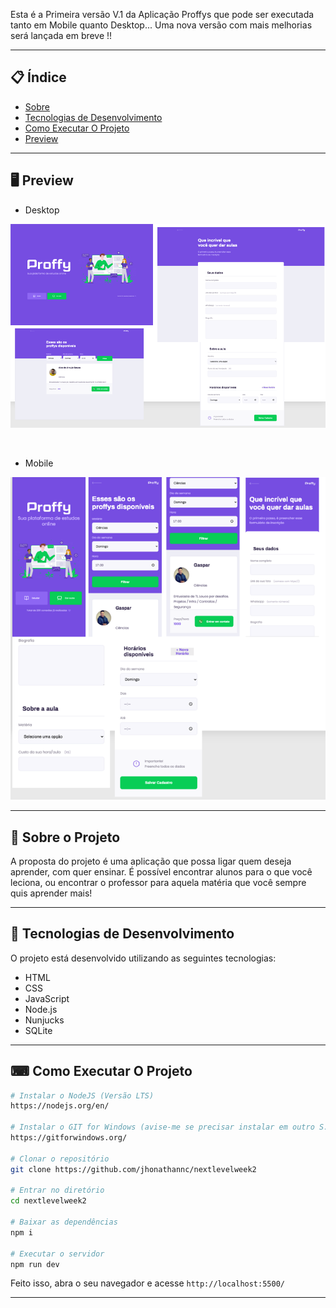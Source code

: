 Esta é a Primeira versão V.1 da Aplicação Proffys que pode ser executada tanto em Mobile quanto Desktop... Uma nova versão com mais melhorias será lançada em breve !!

---

## 📋 Índice

- [Sobre](#-Sobre)
- [Tecnologias de Desenvolvimento](#-Tecnologias-de-Desnvolvimento)
- [Como Executar O Projeto](#-Como-Executar-O-Projeto)
- [Preview](#-Preview)

---

## 🖥 Preview 
- Desktop
<p align="center">
  <img src="/screenshots/Desktop.png">
</p>
<br>

- Mobile
<p align="center">
    <img src="/screenshots/Mobile.png">
</p>

---

## 📖 Sobre o Projeto

A proposta do projeto é uma aplicação que possa ligar quem deseja aprender, com quer ensinar. É possível encontrar alunos para o que você leciona, ou encontrar o professor para aquela matéria que você sempre quis aprender mais!

--- 

## 🚀 Tecnologias de Desenvolvimento

O projeto está desenvolvido utilizando as seguintes tecnologias:

- HTML
- CSS
- JavaScript
- Node.js 
- Nunjucks 
- SQLite 

--- 

## ⌨ Como Executar O Projeto

```bash
# Instalar o NodeJS (Versão LTS)
https://nodejs.org/en/

# Instalar o GIT for Windows (avise-me se precisar instalar em outro S.O)
https://gitforwindows.org/

# Clonar o repositório
git clone https://github.com/jhonathannc/nextlevelweek2

# Entrar no diretório
cd nextlevelweek2

# Baixar as dependências
npm i

# Executar o servidor
npm run dev
```

Feito isso, abra o seu navegador e acesse `http://localhost:5500/`

---
